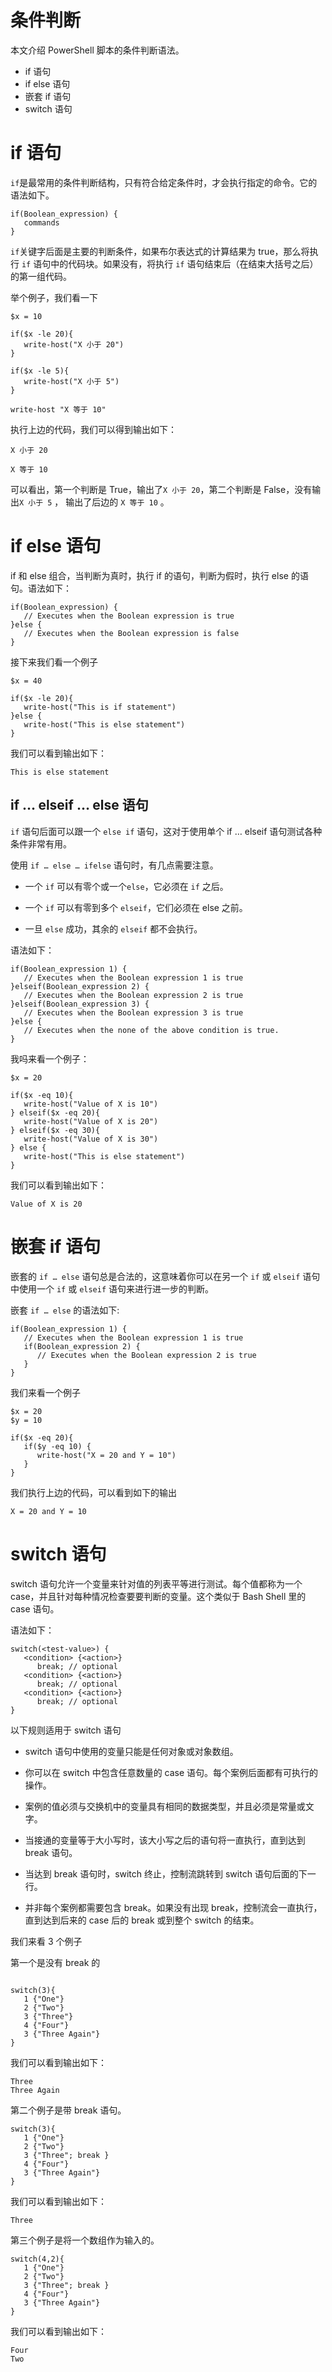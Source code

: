 # 条件判断

本文介绍  PowerShell 脚本的条件判断语法。

* if 语句
* if else 语句
* 嵌套 if 语句
* switch 语句



# if 语句


`if`是最常用的条件判断结构，只有符合给定条件时，才会执行指定的命令。它的语法如下。

```
if(Boolean_expression) {
   commands
}
```

`if`关键字后面是主要的判断条件，如果布尔表达式的计算结果为 true，那么将执行 `if` 语句中的代码块。如果没有，将执行 `if` 语句结束后（在结束大括号之后）的第一组代码。

举个例子，我们看一下

```
$x = 10

if($x -le 20){
   write-host("X 小于 20")
}

if($x -le 5){
   write-host("X 小于 5")
}

write-host "X 等于 10"
```

执行上边的代码，我们可以得到输出如下：

```
X 小于 20

X 等于 10
```

可以看出，第一个判断是 True，输出了`X 小于 20`，第二个判断是 False，没有输出`X 小于 5` ， 输出了后边的 `X 等于 10` 。

# if else 语句

if 和 else 组合，当判断为真时，执行 if 的语句，判断为假时，执行 else 的语句。语法如下：

```
if(Boolean_expression) {
   // Executes when the Boolean expression is true
}else {
   // Executes when the Boolean expression is false
}
```

接下来我们看一个例子
```
$x = 40

if($x -le 20){
   write-host("This is if statement")
}else {
   write-host("This is else statement")
}
```

我们可以看到输出如下：

```
This is else statement
```

## if … elseif … else 语句

`if` 语句后面可以跟一个 `else if`  语句，这对于使用单个 if … elseif 语句测试各种条件非常有用。

使用 `if … else … ifelse` 语句时，有几点需要注意。

* 一个 `if` 可以有零个或一个`else`，它必须在 `if` 之后。

* 一个 `if` 可以有零到多个 `elseif`，它们必须在 else 之前。

* 一旦 `else` 成功，其余的 `elseif` 都不会执行。


语法如下：

```
if(Boolean_expression 1) {
   // Executes when the Boolean expression 1 is true
}elseif(Boolean_expression 2) {
   // Executes when the Boolean expression 2 is true
}elseif(Boolean_expression 3) {
   // Executes when the Boolean expression 3 is true
}else {
   // Executes when the none of the above condition is true.
}
```

我吗来看一个例子：

```
$x = 20

if($x -eq 10){
   write-host("Value of X is 10")
} elseif($x -eq 20){
   write-host("Value of X is 20")
} elseif($x -eq 30){
   write-host("Value of X is 30")
} else {
   write-host("This is else statement")
}
```

我们可以看到输出如下：

```
Value of X is 20
```

# 嵌套 if 语句 

嵌套的 `if … else` 语句总是合法的，这意味着你可以在另一个 `if` 或 `elseif` 语句中使用一个 `if` 或 `elseif` 语句来进行进一步的判断。

嵌套 `if … else` 的语法如下:

```
if(Boolean_expression 1) {
   // Executes when the Boolean expression 1 is true
   if(Boolean_expression 2) {
      // Executes when the Boolean expression 2 is true
   }
}
```
我们来看一个例子
```
$x = 20
$y = 10

if($x -eq 20){
   if($y -eq 10) {
      write-host("X = 20 and Y = 10")
   }
}
```

我们执行上边的代码，可以看到如下的输出

```
X = 20 and Y = 10
```

# switch 语句

switch 语句允许一个变量来针对值的列表平等进行测试。每个值都称为一个 case，并且针对每种情况检查要要判断的变量。这个类似于 Bash Shell 里的 case 语句。

语法如下：
```
switch(<test-value>) {
   <condition> {<action>} 
      break; // optional
   <condition> {<action>} 
      break; // optional
   <condition> {<action>} 
      break; // optional
}
```


以下规则适用于 switch 语句

* switch 语句中使用的变量只能是任何对象或对象数组。

* 你可以在 switch 中包含任意数量的 case 语句。每个案例后面都有可执行的操作。

* 案例的值必须与交换机中的变量具有相同的数据类型，并且必须是常量或文字。

* 当接通的变量等于大小写时，该大小写之后的语句将一直执行，直到达到 break 语句。

* 当达到 break 语句时，switch 终止，控制流跳转到 switch 语句后面的下一行。

* 并非每个案例都需要包含 break。如果没有出现 break，控制流会一直执行，直到达到后来的 case 后的 break 或到整个 switch 的结束。


我们来看 3 个例子

第一个是没有 break 的

```

switch(3){
   1 {"One"}
   2 {"Two"}
   3 {"Three"}
   4 {"Four"}
   3 {"Three Again"}
}
```
我们可以看到输出如下：

```
Three
Three Again
```

第二个例子是带 break 语句。

```
switch(3){
   1 {"One"}
   2 {"Two"}
   3 {"Three"; break }
   4 {"Four"}
   3 {"Three Again"}
}
```
我们可以看到输出如下：
```
Three
```

第三个例子是将一个数组作为输入的。
```
switch(4,2){
   1 {"One"}
   2 {"Two"}
   3 {"Three"; break }
   4 {"Four"}
   3 {"Three Again"}
}
```

我们可以看到输出如下：
```
Four
Two
```
